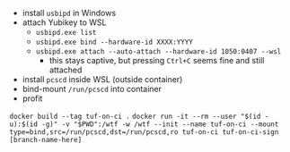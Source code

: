 - install `usbipd` in Windows
- attach Yubikey to WSL
  - `usbipd.exe list`
  - `usbipd.exe bind --hardware-id XXXX:YYYY`
  - `usbipd.exe attach --auto-attach --hardware-id 1050:0407 --wsl`
    - this stays captive, but pressing `Ctrl+C` seems fine and still attached
- install `pcscd` inside WSL (outside container)
- bind-mount `/run/pcscd` into container
- profit

`docker build --tag tuf-on-ci .`
`docker run -it --rm --user "$(id -u):$(id -g)" -v "$PWD":/wtf -w /wtf --init --name tuf-on-ci --mount type=bind,src=/run/pcscd,dst=/run/pcscd,ro tuf-on-ci tuf-on-ci-sign [branch-name-here]`
